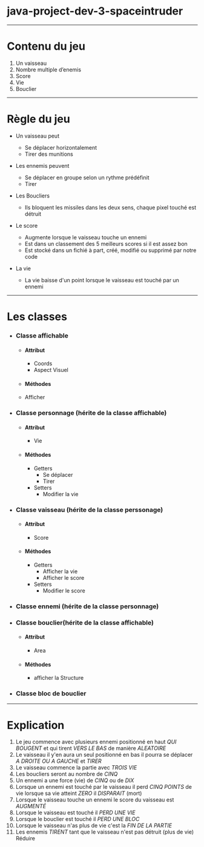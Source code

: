 # java-project-dev-3-spaceintruder
---
# Contenu du jeu
1. Un vaisseau
2. Nombre multiple d’enemis 
3. Score
4. Vie
5. Bouclier 
---
# Règle du jeu
* Un vaisseau peut 
  * Se déplacer horizontalement 
  * Tirer des munitions 
  
* Les ennemis peuvent 
  * Se déplacer en groupe selon un rythme prédéfinit 
  * Tirer 
  
* Les Boucliers 
  * Ils bloquent les missiles dans les deux sens, chaque pixel touché est détruit
  
* Le score 
  * Augmente lorsque le vaisseau touche un ennemi
  * Est dans un classement des 5 meilleurs scores si il est assez bon
  * Est stocké dans un fichié à part, créé, modifié ou supprimé par notre code

* La vie
  * La vie baisse d'un point lorsque le vaisseau est touché par un ennemi 
  
---
# Les classes 
* ### Classe affichable
  * #### Attribut
    * Coords
    * Aspect Visuel
   * #### Méthodes
    * Afficher

* ### Classe personnage (hérite de la classe affichable)
  * #### Attribut
    * Vie
  * #### Méthodes 
    * Getters
      * Se déplacer
      * Tirer 
    * Setters
      * Modifier la vie

* ### Classe vaisseau (hérite de la classe perssonage)
  * #### Attribut
    * Score
  * #### Méthodes 
    * Getters
      * Afficher la vie
      * Afficher le score
    * Setters
      * Modifier le score
  
* ### Classe ennemi (hérite de la classe personnage)

* ### Classe bouclier(hérite de la classe affichable)
  * #### Attribut
    * Area
  * #### Méthodes 
    * afficher la Structure

* ### Classe bloc de bouclier

  
---
# Explication 
1. Le jeu commence avec plusieurs ennemi positionné en haut _QUI BOUGENT_ et qui tirent _VERS LE BAS_ de manière _ALEATOIRE_ 
2. Le vaisseau il y'en aura un seul positionné en bas il pourra se déplacer _A DROITE OU A GAUCHE_ et _TIRER_
3. Le vaisseau commence la partie avec 
_TROIS VIE_
4. Les boucliers seront au nombre de _CINQ_
5. Un ennemi a une force (vie) de _CINQ_ ou de _DIX_
6. Lorsque un ennemi est touché par le vaisseau il perd _CINQ POINTS_ de vie lorsque sa vie atteint _ZERO_ il _DISPARAIT_ (mort)
7. Lorsque le vaisseau touche un ennemi le score du vaisseau est _AUGMENTÉ_
8. Lorsque le vaisseau est touché il _PERD UNE VIE_
9. Lorsque le bouclier est touché il _PERD UNE BLOC_
10. Lorsque le vaisseau n'as plus de vie c'est la _FIN DE LA PARTIE_
11. Les ennemis _TIRENT_ tant que le vaisseau n'est pas détruit (plus de vie)
Réduire
